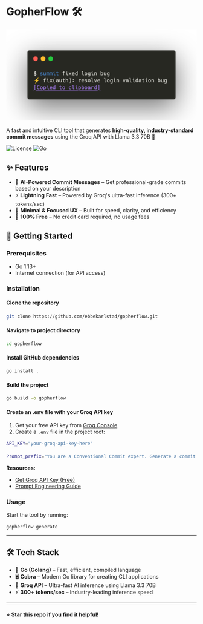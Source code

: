 # GopherFlow 🛠️

![GopherFlow Usage Example](/public/example.png)

A fast and intuitive CLI tool that generates **high-quality, industry-standard commit messages** using the Groq API with Llama 3.3 70B 🚀

![License](https://img.shields.io/badge/license-MIT-blue?style=flat-square) [![Go](https://img.shields.io/badge/Go-1.13-blue?style=flat-square&logo=go)](https://go.dev/)

## ✨ Features

- 🧠 **AI-Powered Commit Messages** – Get professional-grade commits based on your description
- ⚡ **Lightning Fast** – Powered by Groq's ultra-fast inference (300+ tokens/sec)
- 🎯 **Minimal & Focused UX** – Built for speed, clarity, and efficiency
- 💯 **100% Free** – No credit card required, no usage fees

## 🚀 Getting Started

### Prerequisites

- Go 1.13+
- Internet connection (for API access)

### Installation

#### Clone the repository
```bash
git clone https://github.com/ebbekarlstad/gopherflow.git
```

#### Navigate to project directory
```bash
cd gopherflow
```

#### Install GitHub dependencies
```bash
go install .
```

#### Build the project
```bash
go build -o gopherflow
```

#### Create an .env file with your Groq API key

1. Get your free API key from [Groq Console](https://console.groq.com/keys)
2. Create a `.env` file in the project root:

```bash
API_KEY="your-groq-api-key-here"

Prompt_prefix="You are a Conventional Commit expert. Generate a commit message that follows strict conventional commit standards..."
```

**Resources:**
- [Get Groq API Key (Free)](https://console.groq.com/keys)
- [Prompt Engineering Guide](https://www.atlassian.com/blog/artificial-intelligence/ultimate-guide-writing-ai-prompts)

### Usage

Start the tool by running:
```bash
gopherflow generate
```

---

## 🛠️ Tech Stack

- 🐹 **Go (Golang)** – Fast, efficient, compiled language
- 🖥️ **Cobra** – Modern Go library for creating CLI applications
- 🧠 **Groq API** – Ultra-fast AI inference using Llama 3.3 70B
- ⚡ **300+ tokens/sec** – Industry-leading inference speed

---

#### ⭐ Star this repo if you find it helpful!
